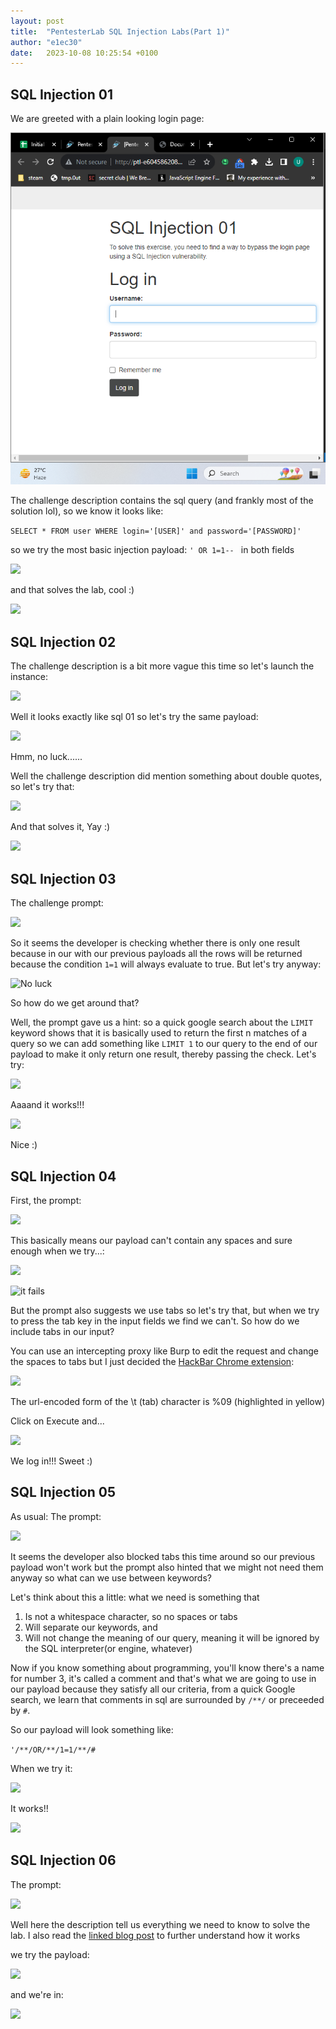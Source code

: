 ```yaml
---
layout: post
title:  "PentesterLab SQL Injection Labs(Part 1)"
author: "e1ec30"
date:   2023-10-08 10:25:54 +0100
---
```


## SQL Injection 01
We are greeted with a plain looking login page:

![](/assets/images/sql_01_login_page.png)

The challenge description contains the sql query (and frankly most of the solution lol), so we know it looks like:

 ```SELECT * FROM user WHERE login='[USER]' and password='[PASSWORD]'```

 so we try the most basic injection payload:
```' OR 1=1-- ``` in both fields

![](/assets/images/sql_01_payload.png)

and that solves the lab, cool :)

![](/assets/images/sql_01_solved.png)

## SQL Injection 02

The challenge description is a bit more vague this time so let's launch the instance:

![](/assets/images/sql_02_login_page.png)

Well it looks exactly like sql 01 so let's try the same payload:

![](/assets/images/sql_02_invalid.png)

Hmm, no luck......

Well the challenge description did mention something about double quotes, so let's try that:

![](/assets/images/sql_02_double_quotes.png)

And that solves it, Yay :)

![](/assets/images/sql_02_solved.png)

## SQL Injection 03

The challenge prompt:

![ ](/assets/images/sql_03_prompt.png)

So it seems the developer is checking whether there is only one result because in our with our previous payloads all the rows will be returned because the condition ```1=1``` will always evaluate to true. But let's try anyway:

![No luck](/assets/images/sql_03_failed.png)


So how do we get around that?

Well, the prompt gave us a hint: so a quick google search about the ```LIMIT``` keyword shows that it is basically used to return the first n matches of a query so we can add something like ```LIMIT 1``` to our query to the end of our payload to make it only return one result, thereby passing the check. 
Let's try:

![ ](/assets/images/sql_03_limit.png)

Aaaand it works!!!

![ ](/assets/images/sql_03_solved.png)

Nice :)


## SQL Injection 04

First, the prompt:

![ ](/assets/images/sql_04_prompt.png)

This basically means our payload can't contain any spaces and sure enough when we try...:

![ ](/assets/images/sql_04_try_quotes.png)


![it fails](/assets/images/sql_04_failed.png)

But the prompt also suggests we use tabs so let's try that, but when we try to press the tab key in the input fields we find we can't. So how do we include tabs in our input? 

You can use an intercepting proxy like Burp to edit the request and change the spaces to tabs but I just decided the [HackBar Chrome extension](https://chrome.google.com/webstore/detail/hackbar/ginpbkfigcoaokgflihfhhmglmbchinc/related):


![ ](/assets/images/sql_04_hackbar.png)

The url-encoded form of the \t (tab) character is %09 (highlighted in yellow)

Click on Execute and...

![ ](/assets/images/sql_04_solved.png)

We log in!!! Sweet :)

## SQL Injection 05

As usual: The prompt:

![ ](/assets/images/sql_05_prompt.png)

It seems the developer also blocked tabs this time around so our previous payload won't work but the prompt also hinted that we might not need them anyway so what can we use between keywords?

Let's think about this a little: what we need is something that 

1. Is not a whitespace character, so no spaces or tabs
2. Will separate our keywords, and
3. Will not change the meaning of our query, meaning it will be ignored by the SQL interpreter(or engine, whatever)

Now if you know something about programming, you'll know there's a name for number 3, it's called a comment and that's what we are going to use in our payload because they satisfy all our criteria, from a quick Google search, we learn that comments in sql are surrounded by ```/**/``` or preceeded by ```#```.

So our payload will look something like:

```'/**/OR/**/1=1/**/#```

When we try it:

![ ](/assets/images/sql_05_payload.png)

It works!!

![ ](/assets/images/sql_05_solved.png)

## SQL Injection 06

The prompt:

![ ](/assets/images/sql_06_prompt.png)

Well here the description tell us everything we need to know to solve the lab. I also read the [linked blog post](http://shiflett.org/blog/2006/jan/addslashes-versus-mysql-real-escape-string) to further understand how it works

we try the payload:

![ ](/assets/images/sql_06_payload.png)

and we're in:

![ ](/assets/images/sql_06_solved.png)